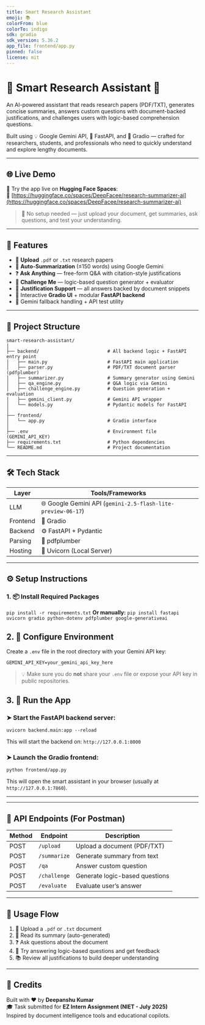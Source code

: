 ```yaml
---
title: Smart Research Assistant
emoji: 📚
colorFrom: blue
colorTo: indigo
sdk: gradio
sdk_version: 5.36.2 
app_file: frontend/app.py
pinned: false
license: mit
---
```


# 📄 Smart Research Assistant 🤖

An AI-powered assistant that reads research papers (PDF/TXT), generates concise summaries, answers custom questions with document-backed justifications, and challenges users with logic-based comprehension questions.

Built using 💡 Google Gemini API, 🧠 FastAPI, and 🎨 Gradio — crafted for researchers, students, and professionals who need to quickly understand and explore lengthy documents.

---

## 🌐 Live Demo

🚀 Try the app live on **Hugging Face Spaces**:  
🔗 [https://huggingface.co/spaces/DeepFacee/research-summarizer-ai](https://huggingface.co/spaces/DeepFacee/research-summarizer-ai)

> 💬 No setup needed — just upload your document, get summaries, ask questions, and test your understanding.

---
## 🚀 Features

- 📂 **Upload** `.pdf` or `.txt` research papers
- 📝 **Auto-Summarization** (≤150 words) using Google Gemini
- ❓ **Ask Anything** — free-form Q&A with citation-style justifications
- 🧠 **Challenge Me** — logic-based question generator + evaluator
- 🧾 **Justification Support** — all answers backed by document snippets
- 🎯 Interactive **Gradio UI** + modular **FastAPI backend**
- 📡 Gemini fallback handling + API test utility

---

## 🧱 Project Structure

```
smart-research-assistant/
│
├── backend/                         # All backend logic + FastAPI entry point
│   ├── main.py                      # FastAPI main application
│   ├── parser.py                    # PDF/TXT document parser (pdfplumber)
│   ├── summarizer.py                # Summary generator using Gemini
│   ├── qa_engine.py                 # Q&A logic via Gemini
│   ├── challenge_engine.py          # Question generation + evaluation
│   ├── gemini_client.py             # Gemini API wrapper
│   └── models.py                    # Pydantic models for FastAPI
│
├── frontend/
│   └── app.py                       # Gradio interface
│
├── .env                             # Environment file (GEMINI_API_KEY)
├── requirements.txt                 # Python dependencies
└── README.md                        # Project documentation
```

---

## 🛠️ Tech Stack

| Layer     | Tools/Frameworks              |
|-----------|-------------------------------|
| LLM       | 🌐 Google Gemini API (`gemini-2.5-flash-lite-preview-06-17`) |
| Frontend  | 🎨 Gradio                    |
| Backend   | ⚙️ FastAPI + Pydantic         |
| Parsing   | 📄 pdfplumber                 |
| Hosting   | 🔁 Uvicorn (Local Server)     |

---

## ⚙️ Setup Instructions

### 1. 📦 Install Required Packages

```pip install -r requirements.txt```
**Or manually:** ```pip install fastapi uvicorn gradio python-dotenv pdfplumber google-generativeai```

## 2. 🔐 Configure Environment

Create a `.env` file in the root directory with your Gemini API key:

```
GEMINI_API_KEY=your_gemini_api_key_here
```

> 💡 Make sure you do **not** share your `.env` file or expose your API key in public repositories.

## 3. 🚀 Run the App

### ➤ Start the FastAPI backend server:

```
uvicorn backend.main:app --reload
```

This will start the backend on: `http://127.0.0.1:8000`

### ➤ Launch the Gradio frontend:

```
python frontend/app.py
```

This will open the smart assistant in your browser (usually at `http://127.0.0.1:7860`).

---

---

## 📮 API Endpoints (For Postman)

| Method | Endpoint       | Description                        |
|--------|----------------|------------------------------------|
| POST   | `/upload`      | Upload a document (PDF/TXT)        |
| POST   | `/summarize`   | Generate summary from text         |
| POST   | `/qa`          | Answer custom question             |
| POST   | `/challenge`   | Generate logic-based questions     |
| POST   | `/evaluate`    | Evaluate user’s answer             |

---

## 🧪 Usage Flow

1. 📂 Upload a `.pdf` or `.txt` document
2. 📝 Read its summary (auto-generated)
3. ❓ Ask questions about the document
4. 🧠 Try answering logic-based questions and get feedback
5. 📚 Review all justifications to build deeper understanding

---

## 🙌 Credits

Built with ❤️ by **Deepanshu Kumar**  
🎓 Task submitted for **EZ Intern Assignment (NIET - July 2025)**  
Inspired by document intelligence tools and educational copilots.